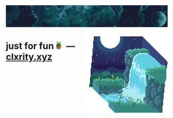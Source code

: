<div id='main'>
  <div id='top-images'>
    <span>
      <img src='./images/clxrity_banner.png' />
      <img src='./images/clxrity_fountain.gif' align='right' />
    </span>
  </div>
  <h1>
     <span>
      just for fun <img src='./images/potted_plant.gif' width='25px' height='25px' /> — <a href='https://clxrity.xyz' target='_blank'>
      clxrity.xyz
     </span>
    </a>
  </h1>
</div>
